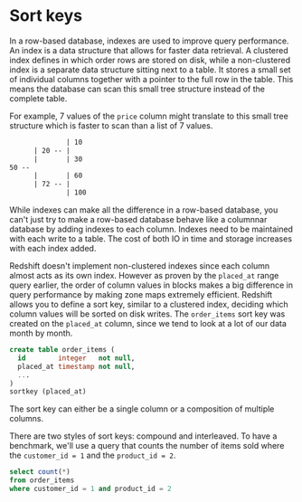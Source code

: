 # Sort keys

In a row-based database, indexes are used to improve query performance. An index is a data structure that allows for faster data retrieval. A clustered index defines in which order rows are stored on disk, while a non-clustered index is a separate data structure sitting next to a table. It stores a small set of individual columns together with a pointer to the full row in the table. This means the database can scan this small tree structure instead of the complete table.

For example, 7 values of the `price` column might translate to this small tree structure which is faster to scan than a list of 7 values.

```txt
              | 10
      | 20 -- |
      |       | 30
50 --
      |       | 60
      | 72 -- |
              | 100
```

While indexes can make all the difference in a row-based database, you can't just try to make a row-based database behave like a columnnar database by adding indexes to each column. Indexes need to be maintained with each write to a table. The cost of both IO in time and storage increases with each index added.

Redshift doesn't implement non-clustered indexes since each column almost acts as its own index. However as proven by the `placed_at` range query earlier, the order of column values in blocks makes a big difference in query performance by making zone maps extremely efficient. Redshift allows you to define a sort key, similar to a clustered index, deciding which column values will be sorted on disk writes. The `order_items` sort key was created on the `placed_at` column, since we tend to look at a lot of our data month by month.

```sql
create table order_items (
  id        integer   not null,
  placed_at timestamp not null,
  ...
)
sortkey (placed_at)
```

The sort key can either be a single column or a composition of multiple columns.

There are two styles of sort keys: compound and interleaved. To have a benchmark, we'll use a query that counts the number of items sold where the `customer_id = 1`  and the `product_id = 2`.

```sql
select count(*)
from order_items
where customer_id = 1 and product_id = 2
```